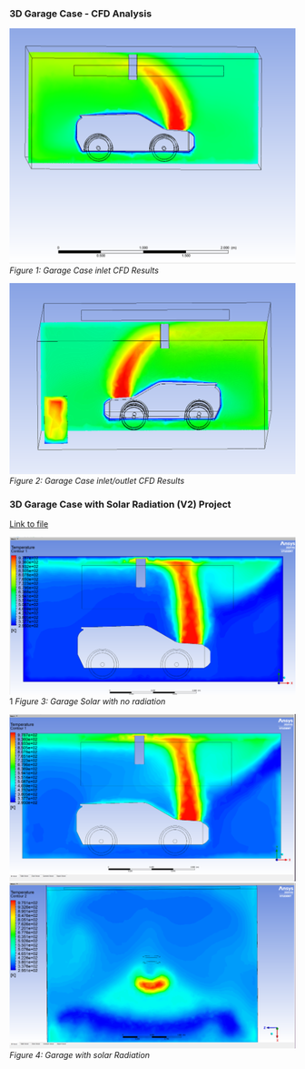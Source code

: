### 3D Garage Case - CFD Analysis

![](https://github.com/hugovr24/Projects/blob/master/Aerospace_Mechanical_Eng_Projects/CDF/6_3D_Garage_Case/Temperature.png)
*Figure 1: Garage Case inlet CFD Results*


![](https://github.com/hugovr24/Projects/blob/master/Aerospace_Mechanical_Eng_Projects/CDF/6_3D_Garage_Case/Temperature%20outlet.png)
*Figure 2: Garage Case inlet/outlet CFD Results*

### 3D Garage Case with Solar Radiation (V2) Project
[Link to file](https://github.com/hugovr24/Projects/blob/master/Aerospace_Mechanical_Eng_Projects/CDF/6_3D_Garage_Case/6.%20garage%20case%20with%20solar%20effect.wbpj)

![](https://github.com/hugovr24/Projects/blob/master/Aerospace_Mechanical_Eng_Projects/CDF/6_3D_Garage_Case/Solar%20no%20radiation.png)
1[](https://github.com/hugovr24/Projects/blob/master/Aerospace_Mechanical_Eng_Projects/CDF/6_3D_Garage_Case/Solar%20no%20radiation_2.png)
*Figure 3: Garage Solar with no radiation*

![](https://github.com/hugovr24/Projects/blob/master/Aerospace_Mechanical_Eng_Projects/CDF/6_3D_Garage_Case/Solar%20with%20radiation.png)
![](https://github.com/hugovr24/Projects/blob/master/Aerospace_Mechanical_Eng_Projects/CDF/6_3D_Garage_Case/Solar%20with%20radiation_2.png)
*Figure 4: Garage with solar Radiation*

